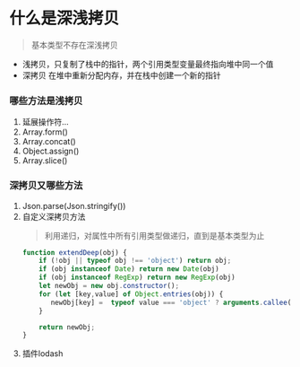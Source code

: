 # 什么是深浅拷贝
> 基本类型不存在深浅拷贝
 - 浅拷贝，只复制了栈中的指针，两个引用类型变量最终指向堆中同一个值
 - 深拷贝 在堆中重新分配内存，并在栈中创建一个新的指针
### 哪些方法是浅拷贝
1. 延展操作符...
2. Array.form()
3. Array.concat()
3. Object.assign()
4. Array.slice()
### 深拷贝又哪些方法
1. Json.parse(Json.stringify()) 
2. 自定义深拷贝方法
   > 利用递归，对属性中所有引用类型做递归，直到是基本类型为止
   ```javaScript
   function extendDeep(obj) {
	   if (!obj || typeof obj !== 'object') return obj;
	   if (obj instanceof Date) return new Date(obj)
	   if (obj instanceof RegExp) return new RegExp(obj)
	   let newObj = new obj.constructor();
	   for (let [key,value] of Object.entries(obj)) {
		  newObj[key] =  typeof value === 'object' ? arguments.callee(value) : value
	   }

	   return newObj;
   }
   ```
  3. 插件lodash
